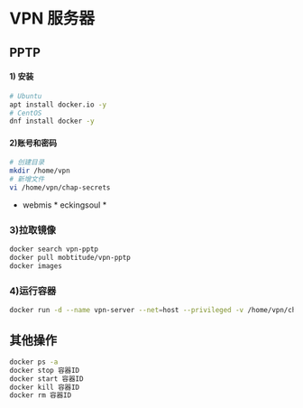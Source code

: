 # VPN 服务器

## PPTP
#### 1) 安装
```bash
# Ubuntu
apt install docker.io -y
# CentOS
dnf install docker -y
```

#### 2)账号和密码
```bash
# 创建目录
mkdir /home/vpn
# 新增文件
vi /home/vpn/chap-secrets
```
- webmis * eckingsoul *

### 3)拉取镜像
```bash
docker search vpn-pptp
docker pull mobtitude/vpn-pptp
docker images
```

### 4)运行容器
```bash
docker run -d --name vpn-server --net=host --privileged -v /home/vpn/chap-secrets:/etc/ppp/chap-secrets mobtitude/vpn-pptp
```

## 其他操作
```bash
docker ps -a
docker stop 容器ID
docker start 容器ID
docker kill 容器ID
docker rm 容器ID
```
